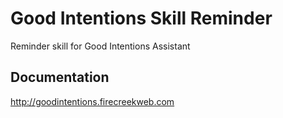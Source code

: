 # Good Intentions Skill Reminder

Reminder skill for Good Intentions Assistant

## Documentation

http://goodintentions.firecreekweb.com
